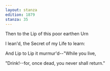```yaml
---
layout: stanza
edition: 1879
stanza: 35
---
```


Then to the Lip of this poor earthen Urn

I lean'd, the Secret of my Life to learn:

And Lip to Lip it murmur'd--"While you live,

"Drink!--for, once dead, you never shall return."
